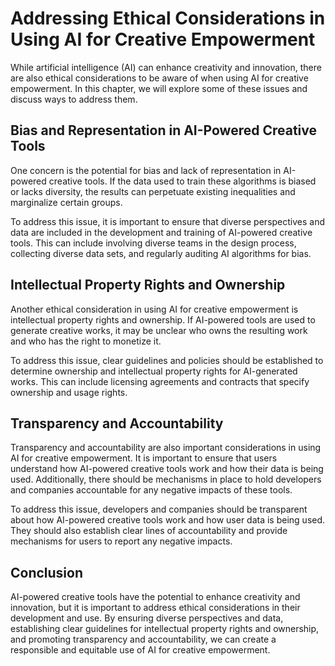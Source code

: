 # Addressing Ethical Considerations in Using AI for Creative Empowerment

While artificial intelligence (AI) can enhance creativity and innovation, there are also ethical considerations to be aware of when using AI for creative empowerment. In this chapter, we will explore some of these issues and discuss ways to address them.

Bias and Representation in AI-Powered Creative Tools
----------------------------------------------------

One concern is the potential for bias and lack of representation in AI-powered creative tools. If the data used to train these algorithms is biased or lacks diversity, the results can perpetuate existing inequalities and marginalize certain groups.

To address this issue, it is important to ensure that diverse perspectives and data are included in the development and training of AI-powered creative tools. This can include involving diverse teams in the design process, collecting diverse data sets, and regularly auditing AI algorithms for bias.

Intellectual Property Rights and Ownership
------------------------------------------

Another ethical consideration in using AI for creative empowerment is intellectual property rights and ownership. If AI-powered tools are used to generate creative works, it may be unclear who owns the resulting work and who has the right to monetize it.

To address this issue, clear guidelines and policies should be established to determine ownership and intellectual property rights for AI-generated works. This can include licensing agreements and contracts that specify ownership and usage rights.

Transparency and Accountability
-------------------------------

Transparency and accountability are also important considerations in using AI for creative empowerment. It is important to ensure that users understand how AI-powered creative tools work and how their data is being used. Additionally, there should be mechanisms in place to hold developers and companies accountable for any negative impacts of these tools.

To address this issue, developers and companies should be transparent about how AI-powered creative tools work and how user data is being used. They should also establish clear lines of accountability and provide mechanisms for users to report any negative impacts.

Conclusion
----------

AI-powered creative tools have the potential to enhance creativity and innovation, but it is important to address ethical considerations in their development and use. By ensuring diverse perspectives and data, establishing clear guidelines for intellectual property rights and ownership, and promoting transparency and accountability, we can create a responsible and equitable use of AI for creative empowerment.
